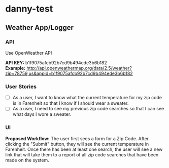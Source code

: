 # danny-test

## Weather App/Logger

### API
Use OpenWeather API

**API KEY:** b1f9075afcb92b7cd9b494ede3b6b182  
**Example:** http://api.openweathermap.org/data/2.5/weather?zip=78759,us&appid=b1f9075afcb92b7cd9b494ede3b6b182


### User Stories
- [ ] As a user, I want to know what the current temperature for my zip code is in Farenheit so that I know if I should wear a sweater.
- [ ] As a user, I need to see my previous zip code searches so that I can see what days I wore a sweater.

### UI

**Proposed Workflow:** The user first sees a form for a Zip Code.  After clicking the "Submit" button, they will see the current temperature in Farenheit.  Once there has been at least one search, the user will see a new link that will take them to a report of all zip code searches that have been made on the system.
